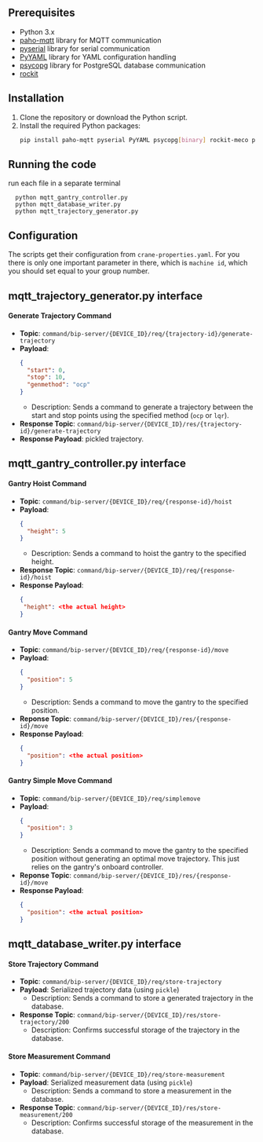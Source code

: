 

## Prerequisites
- Python 3.x
- [paho-mqtt](https://pypi.org/project/paho-mqtt/) library for MQTT communication
- [pyserial](https://pypi.org/project/pyserial/) library for serial communication
- [PyYAML](https://pypi.org/project/PyYAML/) library for YAML configuration handling
- [psycopg](https://pypi.org/project/psycopg/) library for PostgreSQL database communication
- [rockit](https://gitlab.kuleuven.be/meco-software/rockit)
## Installation
1. Clone the repository or download the Python script.
2. Install the required Python packages:
   ```sh
   pip install paho-mqtt pyserial PyYAML psycopg[binary] rockit-meco pytrinamic
   ```

## Running the code

run each file in a separate terminal

      python mqtt_gantry_controller.py
      python mqtt_database_writer.py
      python mqtt_trajectory_generator.py

## Configuration

The scripts get their configuration from `crane-properties.yaml`. For you there is only one important parameter in there, which is `machine id`, which you should set equal to your group number.

## mqtt_trajectory_generator.py interface

#### Generate Trajectory Command
- **Topic**: `command/bip-server/{DEVICE_ID}/req/{trajectory-id}/generate-trajectory`
- **Payload**:
  ```json
  {
    "start": 0,
    "stop": 10,
    "genmethod": "ocp"
  }
  ```
   - Description: Sends a command to generate a trajectory between the start and stop points using the specified method (`ocp` or `lqr`).
- **Response Topic**: `command/bip-server/{DEVICE_ID}/res/{trajectory-id}/generate-trajectory`
- **Response Payload**: pickled trajectory.

## mqtt_gantry_controller.py interface

#### Gantry Hoist Command
- **Topic**: `command/bip-server/{DEVICE_ID}/req/{response-id}/hoist`
- **Payload**:
  ```json
  {
    "height": 5
  }
  ```
   - Description: Sends a command to hoist the gantry to the specified height.
- **Response Topic**: `command/bip-server/{DEVICE_ID}/req/{response-id}/hoist`
- **Response Payload**:
   ```json
   {
    "height": <the actual height>
   }
   ```

#### Gantry Move Command
- **Topic**: `command/bip-server/{DEVICE_ID}/req/{response-id}/move`
- **Payload**:
  ```json
  {
    "position": 5
  }
  ```
   - Description: Sends a command to move the gantry to the specified position.
- **Reponse Topic**: `command/bip-server/{DEVICE_ID}/res/{response-id}/move`
- **Response Payload**:
  ```json
  {
    "position": <the actual position>
  }
  ```

#### Gantry Simple Move Command
- **Topic**: `command/bip-server/{DEVICE_ID}/req/simplemove`
- **Payload**:
  ```json
  {
    "position": 3
  }
  ```
   - Description: Sends a command to move the gantry to the specified position without generating an optimal move trajectory. This just relies on the gantry's onboard controller.
- **Reponse Topic**: `command/bip-server/{DEVICE_ID}/res/{response-id}/move`
- **Response Payload**:
  ```json
  {
    "position": <the actual position>
  }
  ```

## mqtt_database_writer.py interface

#### Store Trajectory Command
- **Topic**: `command/bip-server/{DEVICE_ID}/req/store-trajectory`
- **Payload**: Serialized trajectory data (using `pickle`)
  - Description: Sends a command to store a generated trajectory in the database.
- **Response Topic**: `command/bip-server/{DEVICE_ID}/res/store-trajectory/200`
  - Description: Confirms successful storage of the trajectory in the database.

#### Store Measurement Command
- **Topic**: `command/bip-server/{DEVICE_ID}/req/store-measurement`
- **Payload**: Serialized measurement data (using `pickle`)
  - Description: Sends a command to store a measurement in the database.
- **Response Topic**: `command/bip-server/{DEVICE_ID}/res/store-measurement/200`
  - Description: Confirms successful storage of the measurement in the database.

